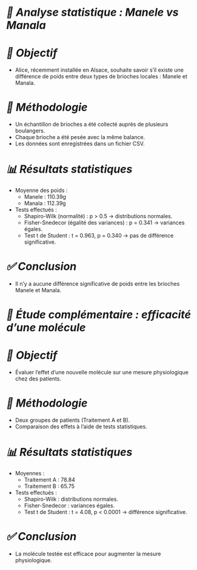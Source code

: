 # *🧪 Analyse statistique : Manele vs Manala*
# *🎯 Objectif*
* Alice, récemment installée en Alsace, souhaite savoir s’il existe une différence de poids entre deux types de brioches locales : Manele et Manala.

# *🧾 Méthodologie*
  * Un échantillon de brioches a été collecté auprès de plusieurs boulangers.
  * Chaque brioche a été pesée avec la même balance.
  * Les données sont enregistrées dans un fichier CSV.
# *📊 Résultats statistiques*
  * Moyenne des poids :
    * Manele : 110.39g
    * Manala : 112.39g
* Tests effectués :
    * Shapiro-Wilk (normalité) : p > 0.5 → distributions normales.
    * Fisher-Snedecor (égalité des variances) : p = 0.341 → variances égales.
    * Test t de Student : t = 0.963, p = 0.340 → pas de différence significative.
# *✅ Conclusion*
  * Il n’y a aucune différence significative de poids entre les brioches Manele et Manala.

# *💊 Étude complémentaire : efficacité d’une molécule*
# *🎯 Objectif*
 * Évaluer l’effet d’une nouvelle molécule sur une mesure physiologique chez des patients.

# *🧾 Méthodologie*
 * Deux groupes de patients (Traitement A et B).
 * Comparaison des effets à l’aide de tests statistiques.
# *📊 Résultats statistiques*
 * Moyennes :
   * Traitement A : 78.84
   * Traitement B : 65.75
 * Tests effectués :
   * Shapiro-Wilk : distributions normales.
   * Fisher-Snedecor : variances égales.
   * Test t de Student : t = 4.08, p < 0.0001 → différence significative.
# *✅ Conclusion* 
 * La molécule testée est efficace pour augmenter la mesure physiologique.
